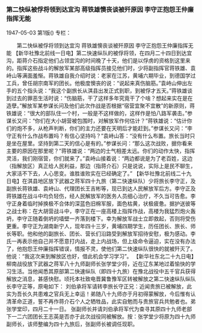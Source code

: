### 第二快纵被俘将领到达宜沟  蒋铁雄懊丧谈被歼原因  李守正抱怨王仲廉指挥无能

1947-05-03
第1版()
专栏：

　　第二快纵被俘将领到达宜沟
    蒋铁雄懊丧谈被歼原因
    李守正抱怨王仲廉指挥无能
    【新华社豫北前线一日电】第二快速纵队的被俘将领，在四月二十四日到达宜沟，距蒋介石指定他们占领宜沟的时间晚了十天，他们是以俘虏的资格到这里来的。指挥这些战斗的解放军某部高级指挥员接见他们时，少将副指挥官蒋铁雄、袁峙山等满面羞惭。蒋铁雄自我介绍时说：老家在江苏，黄埔六期毕业，到德国学过工兵，曾任胡宗南军的团长。他极度懊丧的说：“说起来真伤脑筋。”袁峙山伸出左手的五个指头说：“我这个副旅长从淇县出发正式到职，到被俘才五天。”蒋铁雄谈到过去的罪恶生活时说：“伤脑筋，干了这样多年究竟干了个啥？想起来实在是在造孽。”解放军某参谋长问及他们此次作战是否根据“宿营宜聚不宜散”的新原则，蒋铁雄说：“很大的部队住一个村，一般是不这样做的，这样作是怕八路军袭击。”参谋长又问：“你们在大小胡营被包围时，对解放军作何估计？”蒋铁雄说：“估计你们的炮不多，从枪声判断，你们的主力还要在天明后才能赶到。”参谋长又问：“李守正有什么作战布置吗？有信心坚持吗？”袁峙山答：“没有什么布置。旅长当时只是坐在屋里。坚持到第二天的信心是有的。”参谋长问：“那么这次战败，据你看来主要的原因在那里呢？”蒋铁雄说：“两边的士气相差太远。你们的动作太快，指挥灵活，我们刚宿营，你们就来了。”袁峙山接着说：“两边都说是为了老百姓，这边（指解放区）真正给人民利益，那边（指蒋介石）只是说说，实际上是民不聊生，大家活不下去，人心思变。谁胜谁败实在已经确定了。”
    【新华社豫北前线二十九日电】在淇县地区放下武器之蒋军四十九旅（第二快速纵队）少将旅长李守正，及副旅长蒋铁雄、袁峙山、代理团长王吉彬等，现已到达人民解放军后方。李守正及蒋铁雄在战斗中均负轻伤，经人民解放军的医务人员细心治疗，不久当可告愈。李守正身着临时掉换极不合体的深蓝色旧棉军服，面色枯黄，状极疲惫。据护送彼等之战士称：在大胡营战斗中，李守正在一座高楼上指挥作战，高楼为我猛烈炮火轰坍，李守正随着倒坍的墙壁一齐落到楼下。幸为解放军战士立即救起，否则将受伤更重。李守正为湖南新宁人，现年四十三岁，黄埔四期学生，历任团长、旅长、师长等职。他和他的副旅长、团长、营长们沿路受到解放军招待安慰，极为感动。李氏一再表示他自己并不愿意打内战，走上内战场，但上级命令逼迫，实在没有办法了，他抱怨王仲廉指挥错误，情报不灵，使他们第二快速纵队很快的就被歼灭了。他说：“我这次来到解放区也好，借此机会学习学习”。
    【新华社东北二十九日电】柳南战役放下武器之蒋军八十九师副师长张学堂少将，近在辽东某地过着愉快的学习生活。当他闻悉其原部第二快速纵队（即四十九旅）在豫北战役中五千官兵获得解放之消息，甚感快慰。顷托本社致电晋冀鲁豫军区转被解放之第二快速纵队纵队长李守正等，原电如下：
    刘伯承将军请转李旅长守正兄：近闻贵旅已被解放，此实为吾长久共患难之官兵无上幸运！弟随八十九师亦于月初得蒙解放，今后惟有认清革命正道，誓不再作蒋介石个人之牺牲品，此实自勉而与贵旅官兵共勉者也。弟张学堂印，四月二十一日。
    张副师长并请刘伯承将军代为查寻其原四十九师老部下一二六团团长王志英是否亦于此次战役同被解放。按：张学堂少将原为四十九师副师长，该师整编为四十九旅后，张副师长被调任现职。
